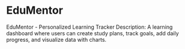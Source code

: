 # EduMentor
 EduMentor - Personalized Learning Tracker Description: A learning dashboard where users can create study plans, track goals, add daily progress, and visualize data with charts.

